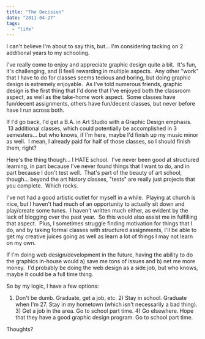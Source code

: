 ```yaml
---
title: "The Decision"
date: "2011-04-27"
tags:
  - "life"
---
```


I can't believe I'm about to say this, but... I'm considering tacking on 2 additional years to my schooling.

I've really come to enjoy and appreciate graphic design quite a bit.  It's fun, it's challenging, and (I feel) rewarding in multiple aspects.  Any other "work" that I have to do for classes seems tedious and boring, but doing graphic design is extremely enjoyable.  As I've told numerous friends, graphic design is the first thing that I'd done that I've enjoyed both the classroom aspect, as well as the take-home work aspect.  Some classes have fun/decent assignments, others have fun/decent classes, but never before have I run across both.

If I'd go back, I'd get a B.A. in Art Studio with a Graphic Design emphasis.  13 additional classes, which could potentially be accomplished in 3 semesters... but who knows, if I'm here, maybe I'd finish up my music minor as well.  I mean, I already paid for half of those classes, so I should finish them, right?

Here's the thing though... I HATE school.  I've never been good at structured learning, in part because I've never found things that I want to do, and in part because I don't test well.  That's part of the beauty of art school, though... beyond the art history classes, "tests" are really just projects that you complete.  Which rocks.

I've not had a good artistic outlet for myself in a while.  Playing at church is nice, but I haven't had much of an opportunity to actually sit down and play/create some tunes.  I haven't written much either, as evident by the lack of blogging over the past year.  So this would also assist me in fulfilling that aspect.  Plus, I sometimes struggle finding motivation for things that I do, and by taking formal classes with structured assignments, I'll be able to get my creative juices going as well as learn a lot of things I may not learn on my own.

If I'm doing web design/development in the future, having the ability to do the graphics in-house would a) save me tons of issues and b) net me more money.  I'd probably be doing the web design as a side job, but who knows, maybe it could be a full time thing.

So by my logic, I have a few options:

1) Don't be dumb. Graduate, get a job, etc. 2) Stay in school. Graduate when I'm 27. Stay in my hometown (which isn't necessarily a bad thing). 3) Get a job in the area. Go to school part time. 4) Go elsewhere. Hope that they have a good graphic design program. Go to school part time.

Thoughts?
